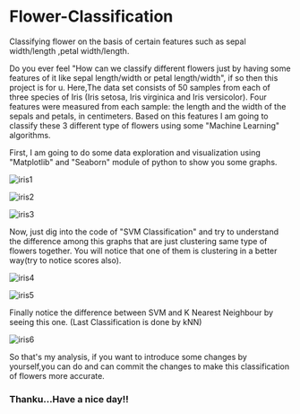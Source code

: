 # Flower-Classification
Classifying flower on the basis of certain features such as sepal width/length ,petal width/length.

Do you ever feel "How can we classify different flowers just by having some features of it like sepal length/width or petal length/width",
if so then this project is for u.
Here,The data set consists of 50 samples from each of three species of Iris (Iris setosa, Iris virginica and Iris versicolor).
Four features were measured from each sample: the length and the width of the sepals and petals, in centimeters. 
Based on this features I am going to classify these 3 different type of flowers using some "Machine Learning" algorithms.

First, I am going to do some data exploration and visualization using "Matplotlib" and "Seaborn" module of python to show you some graphs.

![iris1](https://user-images.githubusercontent.com/30611434/42886424-27c22510-8ac1-11e8-9b7e-4a58d0a83d54.png)

![iris2](https://user-images.githubusercontent.com/30611434/42886492-4e160e2a-8ac1-11e8-9d4d-e9cae733fbd6.png)

![iris3](https://user-images.githubusercontent.com/30611434/42886500-535ce99e-8ac1-11e8-89de-539b840dd929.png)

Now, just dig into the code of "SVM Classification" and try to understand the difference among this graphs that are just clustering same type of flowers together. You will notice that one of them is clustering in a better way(try to notice scores also).

![iris4](https://user-images.githubusercontent.com/30611434/42886903-5f31e354-8ac2-11e8-9ef4-b9eb5ec55f0f.png)

![iris5](https://user-images.githubusercontent.com/30611434/42886916-64af6b58-8ac2-11e8-85ce-8d2963bb5c72.png)

Finally notice the difference between SVM and K Nearest Neighbour by seeing this one.
(Last Classification is done by kNN)

![iris6](https://user-images.githubusercontent.com/30611434/42887000-951a8e44-8ac2-11e8-8c09-00e964bee64d.png)

So that's my analysis, if you want to introduce some changes by yourself,you can do and can commit the changes to make this classification of flowers more accurate.

### Thanku...Have a nice day!!
